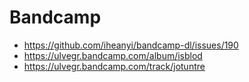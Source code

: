 # Bandcamp

- https://github.com/iheanyi/bandcamp-dl/issues/190
- https://ulvegr.bandcamp.com/album/isblod
- https://ulvegr.bandcamp.com/track/jotuntre
